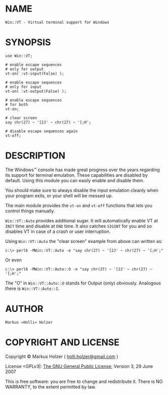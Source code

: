NAME
====

	Win::VT - Virtual terminal support for Windows

SYNOPSIS
========

    use Win::VT;

    # enable escape sequences
    # only for output
    vt-on( :vt-input(False) );

	# enable escape sequences
    # only for input
    vt-on( :vt-output(False) );

	# enable escape sequences
	# for both
    vt-on;

	# clear screen
	say chr(27) ~ '[2J' ~ chr(27) ~ '[;H';

	# disable escape sequences again
	vt-off;

DESCRIPTION
===========

The Windows™ console has made great progress over the years regarding its support for terminal emulation. These
capabilities are disabled by default. Using this module you can easily enable and disable them.

You should make sure to always disable the input emulation cleanly when your program exits, or your shell will be messed up.

The main module provides the `vt-on` and `vt-off` functions that lets you control things manually.

`Win::VT::Auto` provides additional sugar. It will automatically enable VT at `INIT` time and disable at `END` time.
It also catches `SIGINT` for you and so disables VT in case of a crash or user interruption.

Using `Win::VT::Auto` the "clear screen" example from above can written as:

    c:\> perl6 -MWin::VT::Auto -e "say chr(27) ~ '[2J' ~ chr(27) ~ '[;H';"

Or even

    c:\> perl6 -MWin::VT::Auto::O -e "say chr(27) ~ '[2J' ~ chr(27) ~ '[;H';"

The "O" in `Win::VT::Auto::O` stands for Output (only) obviously. Analogous there is `Win::VT::Auto::I`.

AUTHOR
======

    Markus «Holli» Holzer

COPYRIGHT AND LICENSE
=====================

Copyright © Markus Holzer ( holli.holzer@gmail.com )

License <GPLv3|: [The GNU General Public License](https://www.gnu.org/licenses/gpl-3.0.txt), Version 3, 29 June 2007

This is free software: you are free to change and redistribute it. There is NO WARRANTY, to the extent permitted by law.
